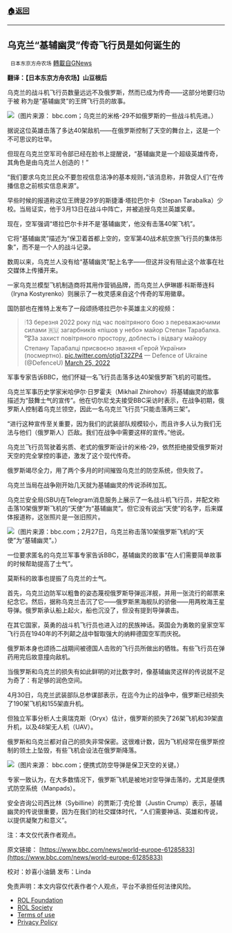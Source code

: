 ###  [:house:返回](README.md)
---


## 乌克兰“基辅幽灵”传奇飞行员是如何诞生的
` 日本东京方舟农场` [轉載自GNews](https://gnews.org/zh-hans/2622008/)

**翻译：【日本东京方舟农场】山豆根后**
 
乌克兰的战斗机飞行员数量远远不及俄罗斯，然而已成为传奇——这部分地要归功于被 称为是“基辅幽灵”的王牌飞行员的故事。
 
![](https://assets.gnews.org/wp-content/uploads/2022/05/0-41_1653787923.jpg)（图片来源： bbc.com；乌克兰的米格-29不如俄罗斯的一些战斗机先进。）
 
据说这位英雄击落了多达40架敌机——在俄罗斯控制了天空的舞台上，这是一个不可思议的壮举。
 
但现在乌克兰空军司令部已经在脸书上提醒说，“基辅幽灵是一个超级英雄传奇，其角色是由乌克兰人创造的！”
 
“我们要求乌克兰民众不要忽视信息洁净的基本规则，”该消息称，并敦促人们“在传播信息之前核实信息来源”。
 
早些时候的报道称这位王牌是29岁的斯捷潘·塔拉巴尔卡（Stepan Tarabalka）少校。当局证实，他于3月13日在战斗中阵亡，并被追授乌克兰英雄奖章。
 
现在，空军强调“塔拉巴尔卡并不是‘基辅幽灵’，他没有击落40架飞机”。
 
它将“基辅幽灵”描述为“保卫着首都上空的，空军第40战术航空旅飞行员的集体形象”，而不是一个人的战斗记录。
 
数周以来，乌克兰人没有给“基辅幽灵”配上名字——但这并没有阻止这个故事在社交媒体上传播开来。
 
一家乌克兰模型飞机制造商将其用作营销品牌，而乌克兰人伊琳娜·科斯蒂连科（Iryna Kostyrenko）则展示了一枚灵感来自这个传奇的军用徽章。
 
国防部也在推特上发布了一段颂扬塔拉巴尔卡英雄主义的视频：

> 🕯13 березня 2022 року під час повітряного бою з переважаючими силами 🇷🇺 загарбників «пішов у небо» майор Степан Тарабалка.
> ⁰🎖За захист повітряного простору, доблесть і відвагу майору Степану Тарабалці присвоєно звання «Герой України» (посмертно). [pic.twitter.com/otjqT32ZP4](https://t.co/otjqT32ZP4)
> — Defence of Ukraine (@DefenceU) [March 25, 2022](https://twitter.com/DefenceU/status/1507206010938736641?ref_src=twsrc%5Etfw)

军事专家告诉BBC，他们怀疑一名飞行员击落多达40架俄罗斯飞机的可能性。
 
乌克兰军事历史学家米哈伊尔·日罗霍夫（Mikhail Zhirohov）将基辅幽灵的故事描述为“鼓舞士气的宣传”。他在切尔尼戈夫接受BBC采访时表示，在战争初期，俄罗斯人控制着乌克兰领空，因此一名乌克兰飞行员“只能击落两三架”。
 
“进行这种宣传至关重要，因为我们的武装部队规模较小，而且许多人认为我们无法与他们（俄罗斯人）匹敌。我们在战争中需要这样的宣传。”他说。
 
乌克兰飞行员驾驶着劣质、老式的俄罗斯设计的米格-29，依然拒绝接受俄罗斯对天空的完全掌控的事迹，激发了这个现代传奇。
 
俄罗斯竭尽全力，用了两个多月的时间摧毁乌克兰的防空系统，但失败了。
 
乌克兰当局在战争刚开始几天就为基辅幽灵的传说添砖加瓦。
 
乌克兰安全局(SBU)在Telegram消息服务上展示了一名战斗机飞行员，并配文称击落10架俄罗斯飞机的“天使”为“基辅幽灵”。但它没有说出“天使”的名字，后来媒体报道称，这张照片是一张旧照片。
 
![](https://assets.gnews.org/wp-content/uploads/2022/05/1-272_1653787991.jpg)（图片来源：bbc.com；2月27日，乌克兰称击落10架俄罗斯飞机的“天使”为“基辅幽灵”。）
 
一位要求匿名的乌克兰军事专家告诉BBC，基辅幽灵的故事“在人们需要简单故事的时候帮助提高了士气”。
 
莫斯科的故事也提振了乌克兰的士气。
 
首先，乌克兰边防军以粗鲁的姿态蔑视俄罗斯导弹巡洋舰，并用一张流行的邮票来纪念它。然后，据称乌克兰击沉了它——俄罗斯黑海舰队的骄傲——用两枚海王星导弹。俄罗斯承认船上起火，船也沉没了，但没有提到导弹袭击。
 
在其它国家，英勇的战斗机飞行员也进入过的民族神话。英国会为勇敢的皇家空军飞行员在1940年的不列颠之战中智取强大的纳粹德国空军而庆祝。
 
俄罗斯本身也颂扬二战期间被德国人击败的飞行员所做出的牺牲。有些飞行员在弹药用完后故意撞向敌机。
 
当俄罗斯和乌克兰的损失有如此鲜明的对比数字时，像基辅幽灵这样的传说就不足为奇了：有足够的润色空间。
 
4月30日，乌克兰武装部队总参谋部表示，在迄今为止的战争中，俄罗斯已经损失了190架飞机和155架直升机。
 
但独立军事分析人士奥瑞克斯（Oryx）估计，俄罗斯的损失了26架飞机和39架直升机，以及48架无人机（UAV）。
 
俄罗斯和乌克兰都对自己的损失非常保密。这很难计数，因为飞机经常在俄罗斯控制的领土上坠毁，有些飞机会设法在俄罗斯降落。
 
![](https://assets.gnews.org/wp-content/uploads/2022/05/2-146_1653788015.jpg)（图片来源： bbc.com；便携式防空导弹是保卫天空的关键。）
 
专家一致认为，在大多数情况下，俄罗斯飞机是被地对空导弹击落的，尤其是便携式防空系统（Manpads）。
 
安全咨询公司西比林（Sybilline）的贾斯汀·克伦普（Justin Crump）表示，基辅幽灵的传说很重要，因为在我们的社交媒体时代，“人们需要神话、英雄和传说，以提供凝聚力和意义”。
 
注：本文仅代表作者观点。
 
原文链接：
[https://www.bbc.com/news/world-europe-61285833](https://www.bbc.com/news/world-europe-61285833)
 
校对：妙喜小油鍋
发布：Linda

免责声明：本文内容仅代表作者个人观点，平台不承担任何法律风险。
  
- [ROL Foundation](https://rolfoundation.org/)
- [ROL Society](https://rolsociety.org/)
- [Terms of use](https://gnews.org/terms-of-use-3/)
- [Privacy Policy](https://gnews.org/privacy-policy/)
